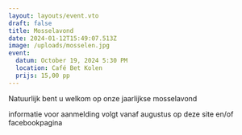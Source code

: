 ```yaml
---
layout: layouts/event.vto
draft: false
title: Mosselavond
date: 2024-01-12T15:49:07.513Z
image: /uploads/mosselen.jpg
event:
  datum: October 19, 2024 5:30 PM
  location: Café Bet Kolen
  prijs: 15,00 pp
---
```

Natuurlijk bent u welkom op onze jaarlijkse mosselavond 

informatie voor aanmelding volgt vanaf augustus op deze site en/of facebookpagina